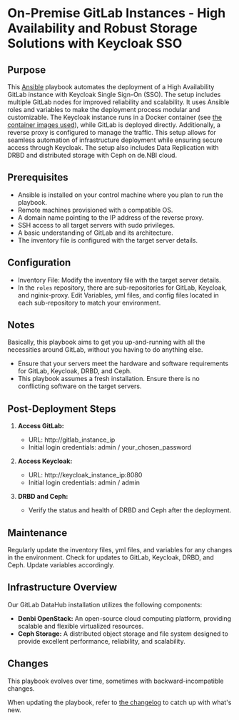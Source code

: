 # On-Premise GitLab Instances - High Availability and Robust Storage Solutions with Keycloak SSO


## Purpose

This [Ansible](https://www.ansible.com/) playbook automates the deployment of a High Availability GitLab instance with Keycloak Single Sign-On (SSO). The setup includes multiple GitLab nodes for improved reliability and scalability. It uses Ansible roles and variables to make the deployment process modular and customizable. The Keycloak instance runs in a Docker container (see [the container images used](docs/container-images.md)), while GitLab is deployed directly. Additionally, a reverse proxy is configured to manage the traffic. 
This setup allows for seamless automation of infrastructure deployment while ensuring secure access through Keycloak.
The setup also includes Data Replication with DRBD and distributed storage with Ceph on de.NBI cloud.


## Prerequisites
- Ansible is installed on your control machine where you plan to run the playbook.
- Remote machines provisioned with a compatible OS.
- A domain name pointing to the IP address of the reverse proxy.
- SSH access to all target servers with sudo privileges.
- A basic understanding of GitLab and its architecture.
- The inventory file is configured with the target server details.


## Configuration
- Inventory File: Modify the inventory file with the target server details.
- In the `roles` repository, there are sub-repositories for GitLab, Keycloak, and nginix-proxy. Edit Variables, yml files, and config files located in each sub-repository to match your environment.

## Notes

Basically, this playbook aims to get you up-and-running with all the necessities around GitLab, without you having to do anything else.
- Ensure that your servers meet the hardware and software requirements for GitLab, Keycloak, DRBD, and Ceph.
- This playbook assumes a fresh installation. Ensure there is no conflicting software on the target servers.

## Post-Deployment Steps

1. **Access GitLab:**
	- URL: http://gitlab_instance_ip
	- Initial login credentials: admin / your_chosen_password

2. **Access Keycloak:**
	- URL: http://keycloak_instance_ip:8080
	- Initial login credentials: admin / admin

3. **DRBD and Ceph:**
	- Verify the status and health of DRBD and Ceph after the deployment.

## **Maintenance**
Regularly update the inventory files, yml files, and variables for any changes in the environment.
Check for updates to GitLab, Keycloak, DRBD, and Ceph. Update variables accordingly.

## Infrastructure Overview

Our GitLab DataHub installation utilizes the following components:

- **Denbi OpenStack:** An open-source cloud computing platform, providing scalable and flexible virtualized resources.
- **Ceph Storage:** A distributed object storage and file system designed to provide excellent performance, reliability, and scalability.


## Changes
This playbook evolves over time, sometimes with backward-incompatible changes.

When updating the playbook, refer to [the changelog](CHANGELOG.md) to catch up with what's new.

